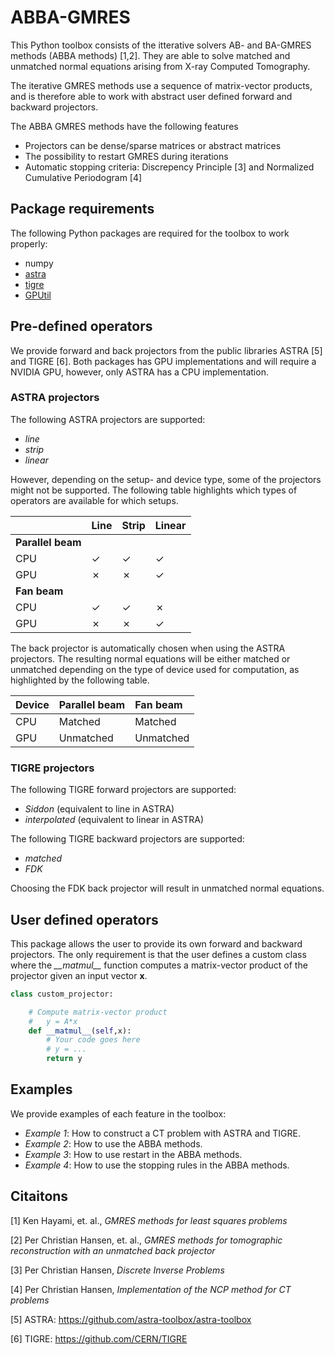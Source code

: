 # ABBA-GMRES
This Python toolbox consists of the itterative solvers AB- and BA-GMRES methods (ABBA methods) [1,2]. They are able to solve matched and unmatched normal equations arising from X-ray Computed Tomography.

The iterative GMRES methods use a sequence of matrix-vector products, and is therefore able to work with abstract user defined forward and backward projectors.

The ABBA GMRES methods have the following features
- Projectors can be dense/sparse matrices or abstract matrices
- The possibility to restart GMRES during iterations
- Automatic stopping criteria: Discrepency Principle [3] and Normalized Cumulative Periodogram [4]

## Package requirements
The following Python packages are required for the toolbox to work properly:
- numpy
- [astra](https://github.com/astra-toolbox/astra-toolbox)
- [tigre](https://github.com/CERN/TIGRE)
- [GPUtil](https://pypi.org/project/GPUtil/)

## Pre-defined operators
We provide forward and back projectors from the public libraries ASTRA [5] and TIGRE [6]. Both packages has GPU implementations and will require a NVIDIA GPU, however, only ASTRA has a CPU implementation. 

### ASTRA projectors

The following ASTRA projectors are supported:
- _line_
- _strip_
- _linear_

However, depending on the setup- and device type, some of the projectors might not be supported. The following table highlights which types of operators are available for which setups.

|      | Line    | Strip   | Linear |
|:---- |:--------|:--------|:-------|
|    __Parallel beam__             ||
|CPU   | &check; | &check; | &check;|
|GPU   | &cross; | &cross; | &check;|
|    __Fan beam__                  ||
|CPU   | &check; | &check; | &cross;|
|GPU   | &cross; | &cross; | &check;|

The back projector is automatically chosen when using the ASTRA projectors. The resulting normal equations will be either matched or unmatched depending on the type of device used for computation, as highlighted by the following table. 

| Device | Parallel beam | Fan beam  |
|:----------|:--------------|:----------|
| CPU | Matched       | Matched   |    
| GPU | Unmatched     | Unmatched |

### TIGRE projectors
The following TIGRE forward projectors are supported:
- _Siddon_ (equivalent to line in ASTRA)
- _interpolated_ (equivalent to linear in ASTRA)

The following TIGRE backward projectors are supported:
- _matched_
- _FDK_

Choosing the FDK back projector will result in unmatched normal equations.

## User defined operators
This package allows the user to provide its own forward and backward projectors. The only requirement is that the user defines a custom class where the *\_\_matmul\_\_* function computes a matrix-vector product of the projector given an input vector __x__. 

```python
class custom_projector:

    # Compute matrix-vector product
    #   y = A*x
    def __matmul__(self,x):
        # Your code goes here
        # y = ...
        return y
```


## Examples
We provide examples of each feature in the toolbox:
- _Example 1_: How to construct a CT problem with ASTRA and TIGRE.
- _Example 2_: How to use the ABBA methods.
- _Example 3_: How to use restart in the ABBA methods.
- _Example 4_: How to use the stopping rules in the ABBA methods.

## Citaitons
[1] Ken Hayami, et. al., _GMRES methods for least squares problems_

[2] Per Christian Hansen, et. al., _GMRES methods for tomographic reconstruction with an unmatched back projector_

[3] Per Christian Hansen, _Discrete Inverse Problems_

[4] Per Christian Hansen, _Implementation of the NCP method for CT problems_

[5] ASTRA: https://github.com/astra-toolbox/astra-toolbox

[6] TIGRE: https://github.com/CERN/TIGRE